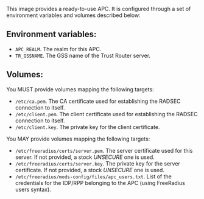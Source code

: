 This image provides a ready-to-use APC. It is configured through a set of environment variables and volumes described below:

## Environment variables:
* `APC_REALM`. The realm for this APC.
* `TR_GSSNAME`. The GSS name of the Trust Router server.

## Volumes:
You MUST provide volumes mapping the following targets:
* `/etc/ca.pem`. The CA certificate used for establishing the RADSEC connection to itself.
* `/etc/client.pem`. The client certificate used for establishing the RADSEC connection to itself.
* `/etc/client.key`. The private key for the client certificate.

You MAY provide volumes mapping the following targets:
* `/etc/freeradius/certs/server.pem`. The server certificate used for this server. If not provided, a stock *UNSECURE* one is used.
* `/etc/freeradius/certs/server.key`. The private key for the server certificate. If not provided, a stock *UNSECURE* one is used.
* `/etc/freeradius/mods-config/files/apc_users.txt`. List of the credentials for the IDP/RPP belonging to the APC (using FreeRadius users syntax). 
